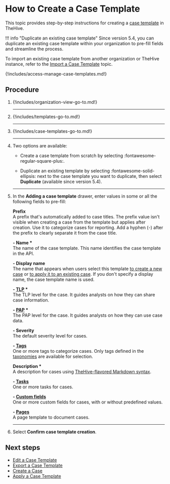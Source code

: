 # How to Create a Case Template

This topic provides step-by-step instructions for creating a [case template](about-case-templates.md) in TheHive.

!!! info "Duplicate an existing case template"
    Since version 5.4, you can duplicate an existing case template within your organization to pre-fill fields and streamline the process.

To import an existing case template from another organization or TheHive instance, refer to the [Import a Case Template](import-a-case-template.md) topic.

{!includes/access-manage-case-templates.md!}

## Procedure

1. {!includes/organization-view-go-to.md!}

    ---

2. {!includes/templates-go-to.md!}

    ---

3. {!includes/case-templates-go-to.md!}

    ---

4. Two options are available:

    * Create a case template from scratch by selecting :fontawesome-regular-square-plus:.

    * Duplicate an existing template by selecting :fontawesome-solid-ellipsis: next to the case template you want to duplicate, then select **Duplicate** (available since version 5.4).

    ---

5. In the **Adding a case template** drawer, enter values in some or all the following fields to pre-fill:

    **Prefix**  
    A prefix that's automatically added to case titles. The prefix value isn't visible when creating a case from the template but applies after creation. Use it to categorize cases for reporting. Add a hyphen (*-*) after the prefix to clearly separate it from the case title.
        
    **- Name \***  
    The name of the case template. This name identifies the case template in the API.
    
    **- Display name**  
    The name that appears when users select this template [to create a new case](../../../../analyst-corner/cases/create-a-new-case.md) or [to apply it to an existing case](../../../../analyst-corner/cases/apply-a-case-template.md). If you don't specify a display name, the case template name is used.
    
    **- [TLP](https://www.misp-project.org/taxonomies.html#_tlp) \***  
    The TLP level for the case. It guides analysts on how they can share case information.
    
    **- [PAP](https://www.misp-project.org/taxonomies.html#_pap) \***  
    The PAP level for the case. It guides analysts on how they can use case data.
    
    **- Severity**  
    The default severity level for cases.
    
    **- [Tags](../../../../analyst-corner/cases/adding_to_a_case.md)**  
    One or more tags to categorize cases. Only tags defined in the [taxonomies](../../../../../administration/taxonomies.md#view-a-taxonomie) are available for selection.
    
    **Description \***  
    A description for cases using [TheHive-flavored Markdown syntax](../../../../thehive-flavored-markdown.md).
    
    **- [Tasks](../../../../analyst-corner/cases/adding_to_a_case.md)**  
    One or more tasks for cases.
    
    **- [Custom fields](../../../../analyst-corner/cases/adding_to_a_case.md)**  
    One or more custom fields for cases, with or without predefined values.
    
    **- [Pages](../../../../knowledge-base/create-a-knowledge-base-page.md#create-a-page-at-the-case-level)**  
    A page template to document cases.

    ---

6. Select **Confirm case template creation**.

## Next steps

* [Edit a Case Template](edit-a-case-template.md)
* [Export a Case Template](export-a-case-template.md)
* [Create a Case](../../../../analyst-corner/cases/create-a-new-case.md)
* [Apply a Case Template](../../../../analyst-corner/cases/apply-a-case-template.md)